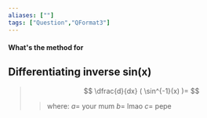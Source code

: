 ```yaml
---
aliases: [""]
tags: ["Question","QFormat3"]
---
```


#### What's the method for
## Differentiating inverse sin(x)
> $$ \dfrac{d}{dx} ( \sin^{-1}(x) )=  $$ 
>> where:
>> $a =$ your mum
>> $b =$ lmao
>> $c =$ pepe